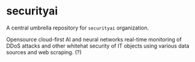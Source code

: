 # securityai

A central umbrella repository for `securityai` organization.

Opensource cloud-first AI and neural networks real-time monitoring of DDoS attacks and other whitehat security of IT objects using various data sources and web scraping. (?)
